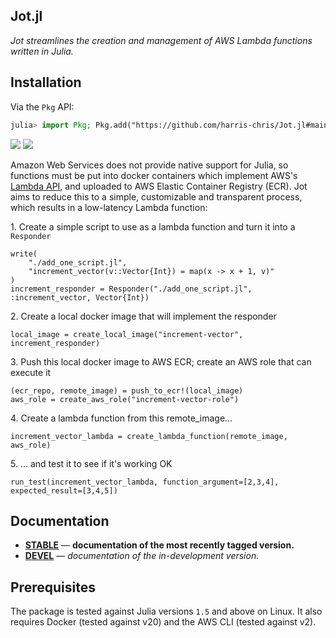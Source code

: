 ## Jot.jl

*Jot streamlines the creation and management of AWS Lambda functions written in Julia.*

## Installation

Via the `Pkg` API:

```julia
julia> import Pkg; Pkg.add("https://github.com/harris-chris/Jot.jl#main")

```
[![][docs-stable-img]][docs-stable-url] [![][docs-dev-img]][docs-dev-url]

Amazon Web Services does not provide native support for Julia, so functions must be put into docker containers which implement AWS's [Lambda API](https://docs.aws.amazon.com/lambda/latest/dg/runtimes-api.html), and uploaded to AWS Elastic Container Registry (ECR). Jot aims to reduce this to a simple, customizable and transparent process, which results in a low-latency Lambda function:

1\. Create a simple script to use as a lambda function and turn it into a `Responder`
```
write(
    "./add_one_script.jl", 
    "increment_vector(v::Vector{Int}) = map(x -> x + 1, v)"
) 
increment_responder = Responder("./add_one_script.jl", :increment_vector, Vector{Int})
```

2\. Create a local docker image that will implement the responder
```
local_image = create_local_image("increment-vector", increment_responder)
```

3\. Push this local docker image to AWS ECR; create an AWS role that can execute it
```
(ecr_repo, remote_image) = push_to_ecr!(local_image)
aws_role = create_aws_role("increment-vector-role")
```
 
4\. Create a lambda function from this remote_image... 
```
increment_vector_lambda = create_lambda_function(remote_image, aws_role)
```

5\. ... and test it to see if it's working OK
```
run_test(increment_vector_lambda, function_argument=[2,3,4], expected_result=[3,4,5])
```

## Documentation

- [**STABLE**][docs-stable-url] &mdash; **documentation of the most recently tagged version.**
- [**DEVEL**][docs-dev-url] &mdash; *documentation of the in-development version.*

## Prerequisites

The package is tested against Julia versions `1.5` and above on Linux. It also requires Docker (tested against v20) and the AWS CLI (tested against v2).

[docs-stable-img]: https://img.shields.io/badge/docs-stable-blue.svg
[docs-stable-url]: https://harris-chris.github.io/Jot.jl/stable/
[docs-dev-img]: https://img.shields.io/badge/docs-dev-blue.svg
[docs-dev-url]: https://harris-chris.github.io/Jot.jl/dev/

